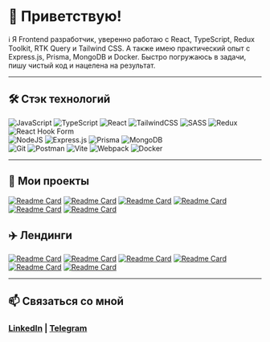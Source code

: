 # 👋 Приветствую! 

:information_source: Я Frontend разработчик, уверенно работаю с React, TypeScript, Redux Toolkit, RTK Query и Tailwind CSS. А также имею практический опыт с Express.js, Prisma, MongoDB и Docker.
Быстро погружаюсь в задачи, пишу чистый код и нацелена на результат.

---

## 🛠️ Стэк технологий
![JavaScript](https://img.shields.io/badge/javascript-%23323330.svg?style=for-the-badge&logo=javascript&logoColor=%23F7DF1E) 
![TypeScript](https://img.shields.io/badge/typescript-%23007ACC.svg?style=for-the-badge&logo=typescript&logoColor=white) ![React](https://img.shields.io/badge/react-%2320232a.svg?style=for-the-badge&logo=react&logoColor=%2361DAFB)
![TailwindCSS](https://img.shields.io/badge/tailwindcss-%2338B2AC.svg?style=for-the-badge&logo=tailwind-css&logoColor=white)
![SASS](https://img.shields.io/badge/SASS-hotpink.svg?style=for-the-badge&logo=SASS&logoColor=white) 
![Redux](https://img.shields.io/badge/redux-%23593d88.svg?style=for-the-badge&logo=redux&logoColor=white) 
![React Hook Form](https://img.shields.io/badge/React%20Hook%20Form-%23EC5990.svg?style=for-the-badge&logo=reacthookform&logoColor=white)  
![NodeJS](https://img.shields.io/badge/node.js-6DA55F?style=for-the-badge&logo=node.js&logoColor=white)
![Express.js](https://img.shields.io/badge/express.js-%23404d59.svg?style=for-the-badge&logo=express&logoColor=%2361DAFB)
![Prisma](https://img.shields.io/badge/Prisma-3982CE?style=for-the-badge&logo=Prisma&logoColor=white)
![MongoDB](https://img.shields.io/badge/MongoDB-%234ea94b.svg?style=for-the-badge&logo=mongodb&logoColor=white)  
![Git](https://img.shields.io/badge/git-%23F05033.svg?style=for-the-badge&logo=git&logoColor=white)
![Postman](https://img.shields.io/badge/Postman-FF6C37?style=for-the-badge&logo=postman&logoColor=white) 
![Vite](https://img.shields.io/badge/vite-%23646CFF.svg?style=for-the-badge&logo=vite&logoColor=white)
![Webpack](https://img.shields.io/badge/webpack-%238DD6F9.svg?style=for-the-badge&logo=webpack&logoColor=black)
![Docker](https://img.shields.io/badge/docker-%230db7ed.svg?style=for-the-badge&logo=docker&logoColor=white)

---

## 🚀 Мои проекты
[![Readme Card](https://github-readme-stats.vercel.app/api/pin/?username=Rummiya&repo=threads&bg_color=0d1117&title_color=79c0ff&text_color=ffffff&icon_color=c9d1d9)](https://github.com/Rummiya/threads)
[![Readme Card](https://github-readme-stats.vercel.app/api/pin/?username=Rummiya&repo=threads-api&bg_color=0d1117&title_color=79c0ff&text_color=ffffff&icon_color=c9d1d9)](https://github.com/Rummiya/threads-api)
[![Readme Card](https://github-readme-stats.vercel.app/api/pin/?username=Rummiya&repo=react-pizza&bg_color=0d1117&title_color=79c0ff&text_color=ffffff&icon_color=c9d1d9)](https://github.com/Rummiya/react-pizza)
[![Readme Card](https://github-readme-stats.vercel.app/api/pin/?username=Rummiya&repo=react-sneakers&bg_color=0d1117&title_color=79c0ff&text_color=ffffff&icon_color=c9d1d9)](https://github.com/Rummiya/react-sneakers)
[![Readme Card](https://github-readme-stats.vercel.app/api/pin/?username=Rummiya&repo=github-profile&bg_color=0d1117&title_color=79c0ff&text_color=ffffff&icon_color=c9d1d9)](https://github.com/Rummiya/github-profile)
[![Readme Card](https://github-readme-stats.vercel.app/api/pin/?username=Rummiya&repo=promgrad&bg_color=0d1117&title_color=79c0ff&text_color=ffffff&icon_color=c9d1d9)](https://github.com/Rummiya/promgrad)

## :airplane: Лендинги
[![Readme Card](https://github-readme-stats.vercel.app/api/pin/?username=Rummiya&repo=construction&bg_color=0d1117&title_color=79c0ff&text_color=ffffff&icon_color=c9d1d9)](https://github.com/Rummiya/construction)
[![Readme Card](https://github-readme-stats.vercel.app/api/pin/?username=Rummiya&repo=laslesVPN&bg_color=0d1117&title_color=79c0ff&text_color=ffffff&icon_color=c9d1d9)](https://github.com/Rummiya/laslesVPN)
[![Readme Card](https://github-readme-stats.vercel.app/api/pin/?username=Rummiya&repo=panto&bg_color=0d1117&title_color=79c0ff&text_color=ffffff&icon_color=c9d1d9)](https://github.com/Rummiya/panto)
[![Readme Card](https://github-readme-stats.vercel.app/api/pin/?username=Rummiya&repo=creative-scroll&bg_color=0d1117&title_color=79c0ff&text_color=ffffff&icon_color=c9d1d9)](https://github.com/Rummiya/creative-scroll)
[![Readme Card](https://github-readme-stats.vercel.app/api/pin/?username=Rummiya&repo=natural-forest&bg_color=0d1117&title_color=79c0ff&text_color=ffffff&icon_color=c9d1d9)](https://github.com/Rummiya/natural-forest)
[![Readme Card](https://github-readme-stats.vercel.app/api/pin/?username=Rummiya&repo=whitepace&bg_color=0d1117&title_color=79c0ff&text_color=ffffff&icon_color=c9d1d9)](https://github.com/Rummiya/whitepace)

---

## 📫 Связаться со мной
### [LinkedIn](https://linkedin.com/in/rummiya) | [Telegram](https://t.me/blowyourmiind)

